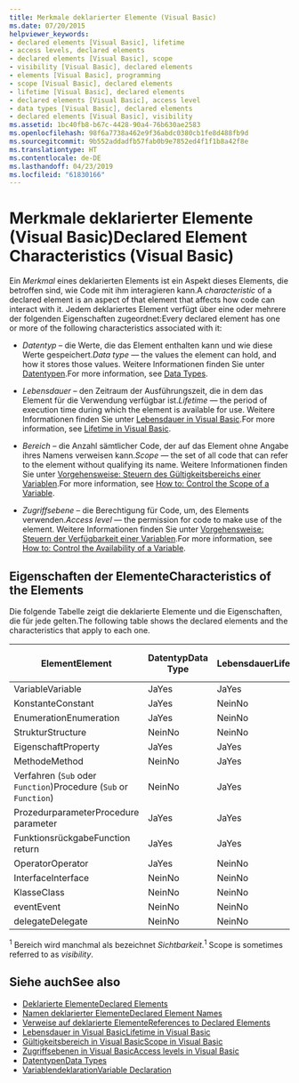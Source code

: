 ```yaml
---
title: Merkmale deklarierter Elemente (Visual Basic)
ms.date: 07/20/2015
helpviewer_keywords:
- declared elements [Visual Basic], lifetime
- access levels, declared elements
- declared elements [Visual Basic], scope
- visibility [Visual Basic], declared elements
- elements [Visual Basic], programming
- scope [Visual Basic], declared elements
- lifetime [Visual Basic], declared elements
- declared elements [Visual Basic], access level
- data types [Visual Basic], declared elements
- declared elements [Visual Basic], visibility
ms.assetid: 1bc40fb8-b67c-4428-90a4-76b630ae2583
ms.openlocfilehash: 98f6a7738a462e9f36abdc0380cb1fe8d488fb9d
ms.sourcegitcommit: 9b552addadfb57fab0b9e7852ed4f1f1b8a42f8e
ms.translationtype: HT
ms.contentlocale: de-DE
ms.lasthandoff: 04/23/2019
ms.locfileid: "61830166"
---
```

# <a name="declared-element-characteristics-visual-basic"></a><span data-ttu-id="96043-102">Merkmale deklarierter Elemente (Visual Basic)</span><span class="sxs-lookup"><span data-stu-id="96043-102">Declared Element Characteristics (Visual Basic)</span></span>
<span data-ttu-id="96043-103">Ein *Merkmal* eines deklarierten Elements ist ein Aspekt dieses Elements, die betroffen sind, wie Code mit ihm interagieren kann.</span><span class="sxs-lookup"><span data-stu-id="96043-103">A *characteristic* of a declared element is an aspect of that element that affects how code can interact with it.</span></span> <span data-ttu-id="96043-104">Jedem deklariertes Element verfügt über eine oder mehrere der folgenden Eigenschaften zugeordnet:</span><span class="sxs-lookup"><span data-stu-id="96043-104">Every declared element has one or more of the following characteristics associated with it:</span></span>  
  
- <span data-ttu-id="96043-105">*Datentyp* – die Werte, die das Element enthalten kann und wie diese Werte gespeichert.</span><span class="sxs-lookup"><span data-stu-id="96043-105">*Data type* — the values the element can hold, and how it stores those values.</span></span> <span data-ttu-id="96043-106">Weitere Informationen finden Sie unter [Datentypen](../../../../visual-basic/language-reference/data-types/index.md).</span><span class="sxs-lookup"><span data-stu-id="96043-106">For more information, see [Data Types](../../../../visual-basic/language-reference/data-types/index.md).</span></span>  
  
- <span data-ttu-id="96043-107">*Lebensdauer* – den Zeitraum der Ausführungszeit, die in dem das Element für die Verwendung verfügbar ist.</span><span class="sxs-lookup"><span data-stu-id="96043-107">*Lifetime* — the period of execution time during which the element is available for use.</span></span> <span data-ttu-id="96043-108">Weitere Informationen finden Sie unter [Lebensdauer in Visual Basic](../../../../visual-basic/programming-guide/language-features/declared-elements/lifetime.md).</span><span class="sxs-lookup"><span data-stu-id="96043-108">For more information, see [Lifetime in Visual Basic](../../../../visual-basic/programming-guide/language-features/declared-elements/lifetime.md).</span></span>  
  
- <span data-ttu-id="96043-109">*Bereich* – die Anzahl sämtlicher Code, der auf das Element ohne Angabe ihres Namens verweisen kann.</span><span class="sxs-lookup"><span data-stu-id="96043-109">*Scope* — the set of all code that can refer to the element without qualifying its name.</span></span> <span data-ttu-id="96043-110">Weitere Informationen finden Sie unter [Vorgehensweise: Steuern des Gültigkeitsbereichs einer Variablen](../../../../visual-basic/programming-guide/language-features/declared-elements/how-to-control-the-scope-of-a-variable.md).</span><span class="sxs-lookup"><span data-stu-id="96043-110">For more information, see [How to: Control the Scope of a Variable](../../../../visual-basic/programming-guide/language-features/declared-elements/how-to-control-the-scope-of-a-variable.md).</span></span>  
  
- <span data-ttu-id="96043-111">*Zugriffsebene* – die Berechtigung für Code, um, des Elements verwenden.</span><span class="sxs-lookup"><span data-stu-id="96043-111">*Access level* — the permission for code to make use of the element.</span></span> <span data-ttu-id="96043-112">Weitere Informationen finden Sie unter [Vorgehensweise: Steuern der Verfügbarkeit einer Variablen](../../../../visual-basic/programming-guide/language-features/declared-elements/how-to-control-the-availability-of-a-variable.md).</span><span class="sxs-lookup"><span data-stu-id="96043-112">For more information, see [How to: Control the Availability of a Variable](../../../../visual-basic/programming-guide/language-features/declared-elements/how-to-control-the-availability-of-a-variable.md).</span></span>  
  
## <a name="characteristics-of-the-elements"></a><span data-ttu-id="96043-113">Eigenschaften der Elemente</span><span class="sxs-lookup"><span data-stu-id="96043-113">Characteristics of the Elements</span></span>  
 <span data-ttu-id="96043-114">Die folgende Tabelle zeigt die deklarierte Elemente und die Eigenschaften, die für jede gelten.</span><span class="sxs-lookup"><span data-stu-id="96043-114">The following table shows the declared elements and the characteristics that apply to each one.</span></span>  
  
|<span data-ttu-id="96043-115">Element</span><span class="sxs-lookup"><span data-stu-id="96043-115">Element</span></span>|<span data-ttu-id="96043-116">Datentyp</span><span class="sxs-lookup"><span data-stu-id="96043-116">Data Type</span></span>|<span data-ttu-id="96043-117">Lebensdauer</span><span class="sxs-lookup"><span data-stu-id="96043-117">Lifetime</span></span>|<span data-ttu-id="96043-118">Bereich <sup>1</sup></span><span class="sxs-lookup"><span data-stu-id="96043-118">Scope <sup>1</sup></span></span>|<span data-ttu-id="96043-119">Zugriffsebene</span><span class="sxs-lookup"><span data-stu-id="96043-119">Access Level</span></span>|  
|-------------|---------------|--------------|------------------------|------------------|  
|<span data-ttu-id="96043-120">Variable</span><span class="sxs-lookup"><span data-stu-id="96043-120">Variable</span></span>|<span data-ttu-id="96043-121">Ja</span><span class="sxs-lookup"><span data-stu-id="96043-121">Yes</span></span>|<span data-ttu-id="96043-122">Ja</span><span class="sxs-lookup"><span data-stu-id="96043-122">Yes</span></span>|<span data-ttu-id="96043-123">Ja</span><span class="sxs-lookup"><span data-stu-id="96043-123">Yes</span></span>|<span data-ttu-id="96043-124">Ja</span><span class="sxs-lookup"><span data-stu-id="96043-124">Yes</span></span>|  
|<span data-ttu-id="96043-125">Konstante</span><span class="sxs-lookup"><span data-stu-id="96043-125">Constant</span></span>|<span data-ttu-id="96043-126">Ja</span><span class="sxs-lookup"><span data-stu-id="96043-126">Yes</span></span>|<span data-ttu-id="96043-127">Nein</span><span class="sxs-lookup"><span data-stu-id="96043-127">No</span></span>|<span data-ttu-id="96043-128">Ja</span><span class="sxs-lookup"><span data-stu-id="96043-128">Yes</span></span>|<span data-ttu-id="96043-129">Ja</span><span class="sxs-lookup"><span data-stu-id="96043-129">Yes</span></span>|  
|<span data-ttu-id="96043-130">Enumeration</span><span class="sxs-lookup"><span data-stu-id="96043-130">Enumeration</span></span>|<span data-ttu-id="96043-131">Ja</span><span class="sxs-lookup"><span data-stu-id="96043-131">Yes</span></span>|<span data-ttu-id="96043-132">Nein</span><span class="sxs-lookup"><span data-stu-id="96043-132">No</span></span>|<span data-ttu-id="96043-133">Ja</span><span class="sxs-lookup"><span data-stu-id="96043-133">Yes</span></span>|<span data-ttu-id="96043-134">Ja</span><span class="sxs-lookup"><span data-stu-id="96043-134">Yes</span></span>|  
|<span data-ttu-id="96043-135">Struktur</span><span class="sxs-lookup"><span data-stu-id="96043-135">Structure</span></span>|<span data-ttu-id="96043-136">Nein</span><span class="sxs-lookup"><span data-stu-id="96043-136">No</span></span>|<span data-ttu-id="96043-137">Nein</span><span class="sxs-lookup"><span data-stu-id="96043-137">No</span></span>|<span data-ttu-id="96043-138">Ja</span><span class="sxs-lookup"><span data-stu-id="96043-138">Yes</span></span>|<span data-ttu-id="96043-139">Ja</span><span class="sxs-lookup"><span data-stu-id="96043-139">Yes</span></span>|  
|<span data-ttu-id="96043-140">Eigenschaft</span><span class="sxs-lookup"><span data-stu-id="96043-140">Property</span></span>|<span data-ttu-id="96043-141">Ja</span><span class="sxs-lookup"><span data-stu-id="96043-141">Yes</span></span>|<span data-ttu-id="96043-142">Ja</span><span class="sxs-lookup"><span data-stu-id="96043-142">Yes</span></span>|<span data-ttu-id="96043-143">Ja</span><span class="sxs-lookup"><span data-stu-id="96043-143">Yes</span></span>|<span data-ttu-id="96043-144">Ja</span><span class="sxs-lookup"><span data-stu-id="96043-144">Yes</span></span>|  
|<span data-ttu-id="96043-145">Methode</span><span class="sxs-lookup"><span data-stu-id="96043-145">Method</span></span>|<span data-ttu-id="96043-146">Nein</span><span class="sxs-lookup"><span data-stu-id="96043-146">No</span></span>|<span data-ttu-id="96043-147">Ja</span><span class="sxs-lookup"><span data-stu-id="96043-147">Yes</span></span>|<span data-ttu-id="96043-148">Ja</span><span class="sxs-lookup"><span data-stu-id="96043-148">Yes</span></span>|<span data-ttu-id="96043-149">Ja</span><span class="sxs-lookup"><span data-stu-id="96043-149">Yes</span></span>|  
|<span data-ttu-id="96043-150">Verfahren (`Sub` oder `Function`)</span><span class="sxs-lookup"><span data-stu-id="96043-150">Procedure (`Sub` or `Function`)</span></span>|<span data-ttu-id="96043-151">Nein</span><span class="sxs-lookup"><span data-stu-id="96043-151">No</span></span>|<span data-ttu-id="96043-152">Ja</span><span class="sxs-lookup"><span data-stu-id="96043-152">Yes</span></span>|<span data-ttu-id="96043-153">Ja</span><span class="sxs-lookup"><span data-stu-id="96043-153">Yes</span></span>|<span data-ttu-id="96043-154">Ja</span><span class="sxs-lookup"><span data-stu-id="96043-154">Yes</span></span>|  
|<span data-ttu-id="96043-155">Prozedurparameter</span><span class="sxs-lookup"><span data-stu-id="96043-155">Procedure parameter</span></span>|<span data-ttu-id="96043-156">Ja</span><span class="sxs-lookup"><span data-stu-id="96043-156">Yes</span></span>|<span data-ttu-id="96043-157">Ja</span><span class="sxs-lookup"><span data-stu-id="96043-157">Yes</span></span>|<span data-ttu-id="96043-158">Ja</span><span class="sxs-lookup"><span data-stu-id="96043-158">Yes</span></span>|<span data-ttu-id="96043-159">Nein</span><span class="sxs-lookup"><span data-stu-id="96043-159">No</span></span>|  
|<span data-ttu-id="96043-160">Funktionsrückgabe</span><span class="sxs-lookup"><span data-stu-id="96043-160">Function return</span></span>|<span data-ttu-id="96043-161">Ja</span><span class="sxs-lookup"><span data-stu-id="96043-161">Yes</span></span>|<span data-ttu-id="96043-162">Ja</span><span class="sxs-lookup"><span data-stu-id="96043-162">Yes</span></span>|<span data-ttu-id="96043-163">Ja</span><span class="sxs-lookup"><span data-stu-id="96043-163">Yes</span></span>|<span data-ttu-id="96043-164">Nein</span><span class="sxs-lookup"><span data-stu-id="96043-164">No</span></span>|  
|<span data-ttu-id="96043-165">Operator</span><span class="sxs-lookup"><span data-stu-id="96043-165">Operator</span></span>|<span data-ttu-id="96043-166">Ja</span><span class="sxs-lookup"><span data-stu-id="96043-166">Yes</span></span>|<span data-ttu-id="96043-167">Nein</span><span class="sxs-lookup"><span data-stu-id="96043-167">No</span></span>|<span data-ttu-id="96043-168">Ja</span><span class="sxs-lookup"><span data-stu-id="96043-168">Yes</span></span>|<span data-ttu-id="96043-169">Ja</span><span class="sxs-lookup"><span data-stu-id="96043-169">Yes</span></span>|  
|<span data-ttu-id="96043-170">Interface</span><span class="sxs-lookup"><span data-stu-id="96043-170">Interface</span></span>|<span data-ttu-id="96043-171">Nein</span><span class="sxs-lookup"><span data-stu-id="96043-171">No</span></span>|<span data-ttu-id="96043-172">Nein</span><span class="sxs-lookup"><span data-stu-id="96043-172">No</span></span>|<span data-ttu-id="96043-173">Ja</span><span class="sxs-lookup"><span data-stu-id="96043-173">Yes</span></span>|<span data-ttu-id="96043-174">Ja</span><span class="sxs-lookup"><span data-stu-id="96043-174">Yes</span></span>|  
|<span data-ttu-id="96043-175">Klasse</span><span class="sxs-lookup"><span data-stu-id="96043-175">Class</span></span>|<span data-ttu-id="96043-176">Nein</span><span class="sxs-lookup"><span data-stu-id="96043-176">No</span></span>|<span data-ttu-id="96043-177">Nein</span><span class="sxs-lookup"><span data-stu-id="96043-177">No</span></span>|<span data-ttu-id="96043-178">Ja</span><span class="sxs-lookup"><span data-stu-id="96043-178">Yes</span></span>|<span data-ttu-id="96043-179">Ja</span><span class="sxs-lookup"><span data-stu-id="96043-179">Yes</span></span>|  
|<span data-ttu-id="96043-180">event</span><span class="sxs-lookup"><span data-stu-id="96043-180">Event</span></span>|<span data-ttu-id="96043-181">Nein</span><span class="sxs-lookup"><span data-stu-id="96043-181">No</span></span>|<span data-ttu-id="96043-182">Nein</span><span class="sxs-lookup"><span data-stu-id="96043-182">No</span></span>|<span data-ttu-id="96043-183">Ja</span><span class="sxs-lookup"><span data-stu-id="96043-183">Yes</span></span>|<span data-ttu-id="96043-184">Ja</span><span class="sxs-lookup"><span data-stu-id="96043-184">Yes</span></span>|  
|<span data-ttu-id="96043-185">delegate</span><span class="sxs-lookup"><span data-stu-id="96043-185">Delegate</span></span>|<span data-ttu-id="96043-186">Nein</span><span class="sxs-lookup"><span data-stu-id="96043-186">No</span></span>|<span data-ttu-id="96043-187">Nein</span><span class="sxs-lookup"><span data-stu-id="96043-187">No</span></span>|<span data-ttu-id="96043-188">Ja</span><span class="sxs-lookup"><span data-stu-id="96043-188">Yes</span></span>|<span data-ttu-id="96043-189">Ja</span><span class="sxs-lookup"><span data-stu-id="96043-189">Yes</span></span>|  
  
 <span data-ttu-id="96043-190"><sup>1</sup> Bereich wird manchmal als bezeichnet *Sichtbarkeit*.</span><span class="sxs-lookup"><span data-stu-id="96043-190"><sup>1</sup> Scope is sometimes referred to as *visibility*.</span></span>  
  
## <a name="see-also"></a><span data-ttu-id="96043-191">Siehe auch</span><span class="sxs-lookup"><span data-stu-id="96043-191">See also</span></span>

- [<span data-ttu-id="96043-192">Deklarierte Elemente</span><span class="sxs-lookup"><span data-stu-id="96043-192">Declared Elements</span></span>](../../../../visual-basic/programming-guide/language-features/declared-elements/index.md)
- [<span data-ttu-id="96043-193">Namen deklarierter Elemente</span><span class="sxs-lookup"><span data-stu-id="96043-193">Declared Element Names</span></span>](../../../../visual-basic/programming-guide/language-features/declared-elements/declared-element-names.md)
- [<span data-ttu-id="96043-194">Verweise auf deklarierte Elemente</span><span class="sxs-lookup"><span data-stu-id="96043-194">References to Declared Elements</span></span>](../../../../visual-basic/programming-guide/language-features/declared-elements/references-to-declared-elements.md)
- [<span data-ttu-id="96043-195">Lebensdauer in Visual Basic</span><span class="sxs-lookup"><span data-stu-id="96043-195">Lifetime in Visual Basic</span></span>](../../../../visual-basic/programming-guide/language-features/declared-elements/lifetime.md)
- [<span data-ttu-id="96043-196">Gültigkeitsbereich in Visual Basic</span><span class="sxs-lookup"><span data-stu-id="96043-196">Scope in Visual Basic</span></span>](../../../../visual-basic/programming-guide/language-features/declared-elements/scope.md)
- [<span data-ttu-id="96043-197">Zugriffsebenen in Visual Basic</span><span class="sxs-lookup"><span data-stu-id="96043-197">Access levels in Visual Basic</span></span>](../../../../visual-basic/programming-guide/language-features/declared-elements/access-levels.md)
- [<span data-ttu-id="96043-198">Datentypen</span><span class="sxs-lookup"><span data-stu-id="96043-198">Data Types</span></span>](../../../../visual-basic/programming-guide/language-features/data-types/index.md)
- [<span data-ttu-id="96043-199">Variablendeklaration</span><span class="sxs-lookup"><span data-stu-id="96043-199">Variable Declaration</span></span>](../../../../visual-basic/programming-guide/language-features/variables/variable-declaration.md)
